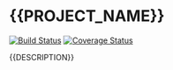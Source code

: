 # {{PROJECT_NAME}}

[![Build Status](https://travis-ci.org/{{VENDOR_PACKAGE}}.svg)](https://travis-ci.org/{{VENDOR_PACKAGE}})
[![Coverage Status](https://coveralls.io/repos/{{VENDOR_PACKAGE}}/badge.svg)](https://coveralls.io/r/{{VENDOR_PACKAGE}})

{{DESCRIPTION}}
